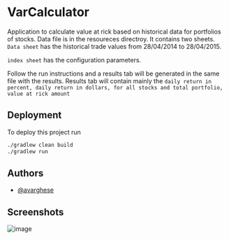 
# VarCalculator

Application to calculate value at rick based on historical data for portfolios of stocks.
Data file is in the resoureces directroy. It contains two sheets. `Data sheet` has the historical trade values from 28/04/2014 to 28/04/2015.

`index sheet` has the configuration parameters.

Follow the run instructions and a results tab will be generated in the same file with the results.
Results tab will contain mainly the `daily return in percent, daily return in dollars, for all stocks and total portfolio, value at rick amount`


## Deployment

To deploy this project run

```bash
./gradlew clean build
./gradlew run   
```


## Authors

- [@avarghese](https://github.com/avarghese0/)


## Screenshots

![image](https://github.com/avarghese0/VarCalculator/assets/121063097/5561180e-b1b0-4158-9cfc-a66c69c4a371)


